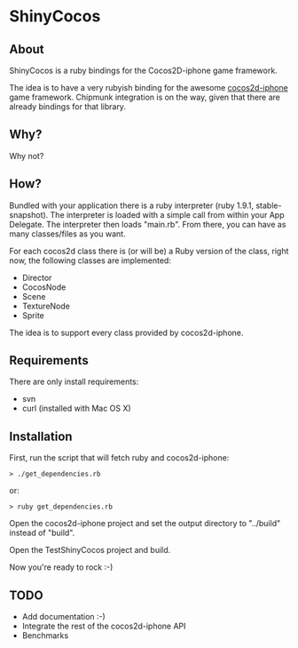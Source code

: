 # ShinyCocos

## About

ShinyCocos is a ruby bindings for the Cocos2D-iphone game framework.

The idea is to have a very rubyish binding for the awesome
[cocos2d-iphone](http://code.google.com/p/cocos2d-iphone) game
framework. Chipmunk integration is on the way, given that there are
already bindings for that library.

## Why?

Why not?

## How?

Bundled with your application there is a ruby interpreter (ruby 1.9.1,
stable-snapshot). The interpreter is loaded with a simple call from
within your App Delegate. The interpreter then loads "main.rb". From
there, you can have as many classes/files as you want.

For each cocos2d class there is (or will be) a Ruby version of the
class, right now, the following classes are implemented:

* Director
* CocosNode
* Scene
* TextureNode
* Sprite

The idea is to support every class provided by cocos2d-iphone.

## Requirements

There are only install requirements:

* svn
* curl (installed with Mac OS X)

## Installation

First, run the script that will fetch ruby and cocos2d-iphone:

    > ./get_dependencies.rb

or:

    > ruby get_dependencies.rb

Open the cocos2d-iphone project and set the output directory to
"../build" instead of "build".

Open the TestShinyCocos project and build.

Now you're ready to rock :-)

## TODO

* Add documentation :-)
* Integrate the rest of the cocos2d-iphone API
* Benchmarks
